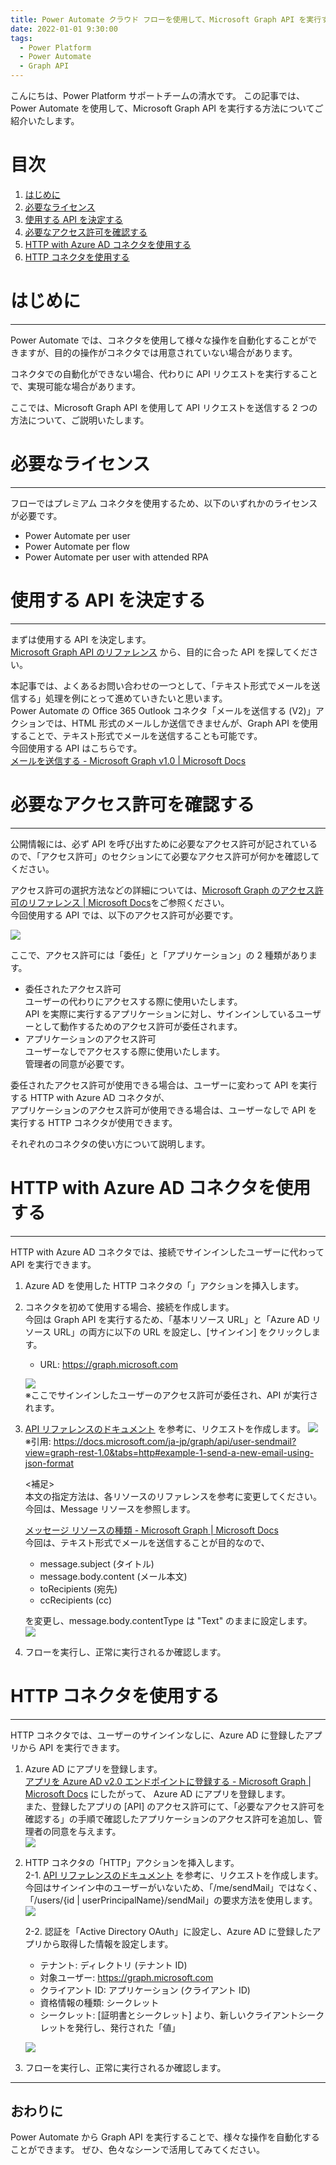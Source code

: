 ```yaml
---
title: Power Automate クラウド フローを使用して、Microsoft Graph API を実行する方法
date: 2022-01-01 9:30:00
tags:
  - Power Platform
  - Power Automate
  - Graph API
---
```


こんにちは、Power Platform サポートチームの清水です。
この記事では、Power Automate を使用して、Microsoft Graph API を実行する方法についてご紹介いたします。

<!-- more -->
# 目次

1. [はじめに](#anchor-intro)
2. [必要なライセンス](#anchor-license-requirement)
3. [使用する API を決定する](#anchor-decide-the-API)
4. [必要なアクセス許可を確認する](#anchor-check-the-permission)
5. [HTTP with Azure AD コネクタを使用する](#anchor-use-HTTP-with-Azure-AD-Connector)
6. [HTTP コネクタを使用する](#anchor-use-HTTP-connector)

<a id='anchor-Intro'></a>

# はじめに
---
Power Automate では、コネクタを使用して様々な操作を自動化することができますが、目的の操作がコネクタでは用意されていない場合があります。  

コネクタでの自動化ができない場合、代わりに API リクエストを実行することで、実現可能な場合があります。

ここでは、Microsoft Graph API を使用して API リクエストを送信する 2 つの方法について、ご説明いたします。

<a id='anchor-license-requirement'></a>

# 必要なライセンス
---
フローではプレミアム コネクタを使用するため、以下のいずれかのライセンスが必要です。  

- Power Automate per user
- Power Automate per flow
- Power Automate per user with attended RPA

<a id='anchor-decide-the-API'></a>

# 使用する API を決定する
---
まずは使用する API を決定します。  
[Microsoft Graph API のリファレンス](https://docs.microsoft.com/ja-jp/graph/api/overview?view=graph-rest-1.0) から、目的に合った API を探してください。  

本記事では、よくあるお問い合わせの一つとして、「テキスト形式でメールを送信する」処理を例にとって進めていきたいと思います。  
Power Automate の Office 365 Outlook コネクタ「メールを送信する (V2)」アクションでは、HTML 形式のメールしか送信できませんが、Graph API を使用することで、テキスト形式でメールを送信することも可能です。  
今回使用する API はこちらです。  
[メールを送信する - Microsoft Graph v1.0 | Microsoft Docs](https://docs.microsoft.com/ja-jp/graph/api/user-sendmail?view=graph-rest-1.0&tabs=http)  


<a id='anchor-check-the-permission'></a>

# 必要なアクセス許可を確認する
---
公開情報には、必ず API を呼び出すために必要なアクセス許可が記されているので、「アクセス許可」のセクションにて必要なアクセス許可が何かを確認してください。   

アクセス許可の選択方法などの詳細については、[Microsoft Graph のアクセス許可のリファレンス | Microsoft Docs](https://docs.microsoft.com/ja-jp/graph/permissions-reference)をご参照ください。  
今回使用する API では、以下のアクセス許可が必要です。  

![](./Graph-API/img01.png)  

ここで、アクセス許可には「委任」と「アプリケーション」の 2 種類があります。  

- 委任されたアクセス許可  
  ユーザーの代わりにアクセスする際に使用いたします。  
  API を実際に実行するアプリケーションに対し、サインインしているユーザーとして動作するためのアクセス許可が委任されます。  
- アプリケーションのアクセス許可  
  ユーザーなしでアクセスする際に使用いたします。  
  管理者の同意が必要です。  

委任されたアクセス許可が使用できる場合は、ユーザーに変わって API を実行する HTTP with Azure AD コネクタが、  
アプリケーションのアクセス許可が使用できる場合は、ユーザーなしで API を実行する HTTP コネクタが使用できます。  

それぞれのコネクタの使い方について説明します。  

<a id='anchor-use-HTTP-with-Azure-AD-Connector'></a>

# HTTP with Azure AD コネクタを使用する  
---
HTTP with Azure AD コネクタでは、接続でサインインしたユーザーに代わって API を実行できます。    

1. Azure AD を使用した HTTP コネクタの「」アクションを挿入します。
2. コネクタを初めて使用する場合、接続を作成します。  
   今回は Graph API を実行するため、「基本リソース URL」と「Azure AD リソース URL」の両方に以下の URL を設定し、[サインイン] をクリックします。  
   - URL: https://graph.microsoft.com  
   
   ![](./Graph-API/img02.png)  
   ※ここでサインインしたユーザーのアクセス許可が委任され、API が実行されます。  
3. [API リファレンスのドキュメント](https://docs.microsoft.com/ja-jp/graph/api/user-sendmail?view=graph-rest-1.0&tabs=http#http-request) を参考に、リクエストを作成します。
   ![](./Graph-API/img03.png)  
   ※引用: https://docs.microsoft.com/ja-jp/graph/api/user-sendmail?view=graph-rest-1.0&tabs=http#example-1-send-a-new-email-using-json-format  

   <補足>  
   本文の指定方法は、各リソースのリファレンスを参考に変更してください。  
   今回は、Message リソースを参照します。  
   
   [メッセージ リソースの種類 - Microsoft Graph | Microsoft Docs](https://docs.microsoft.com/ja-jp/graph/api/resources/message?view=graph-rest-1.0)  
   今回は、テキスト形式でメールを送信することが目的なので、  
   
   - message.subject (タイトル)
   - message.body.content (メール本文)
   - toRecipients (宛先)
   - ccRecipients (cc)  
  
   を変更し、message.body.contentType は "Text" のままに設定します。  
   ![](./Graph-API/img04.png)  
   
4. フローを実行し、正常に実行されるか確認します。

<a id='anchor-use-HTTP-connector'></a>

# HTTP コネクタを使用する  
---
HTTP コネクタでは、ユーザーのサインインなしに、Azure AD に登録したアプリから API を実行できます。  

1. Azure AD にアプリを登録します。  
   [アプリを Azure AD v2.0 エンドポイントに登録する - Microsoft Graph | Microsoft Docs](https://docs.microsoft.com/ja-jp/graph/auth-register-app-v2?context=graph%2Fapi%2F1.0&view=graph-rest-1.) にしたがって、 Azure AD にアプリを登録します。  
   また、登録したアプリの [API] のアクセス許可にて、「必要なアクセス許可を確認する」の手順で確認したアプリケーションのアクセス許可を追加し、管理者の同意を与えます。  
   ![](./Graph-API/img07.png)  
2. HTTP コネクタの「HTTP」アクションを挿入します。  
   2-1. [API リファレンスのドキュメント](https://docs.microsoft.com/ja-jp/graph/api/user-sendmail?view=graph-rest-1.0&tabs=http#http-request) を参考に、リクエストを作成します。  
     今回はサインイン中のユーザーがいないため、「/me/sendMail」ではなく、「/users/{id | userPrincipalName}/sendMail」の要求方法を使用します。  
   ![](./Graph-API/img06.png)  
   
   2-2. 認証を「Active Directory OAuth」に設定し、Azure AD に登録したアプリから取得した情報を設定します。  
   - テナント: ディレクトリ (テナント ID)
   - 対象ユーザー: https://graph.microsoft.com
   - クライアント ID: アプリケーション (クライアント ID)
   - 資格情報の種類: シークレット
   - シークレット: [証明書とシークレット] より、新しいクライアントシークレットを発行し、発行された「値」  
   
   ![](./Graph-API/img05.png)  
   
3. フローを実行し、正常に実行されるか確認します。  

---
## おわりに

Power Automate から Graph API を実行することで、様々な操作を自動化することができます。
ぜひ、色々なシーンで活用してみてください。
